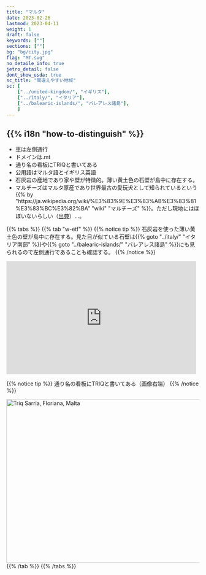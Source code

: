 ```yaml
---
title: "マルタ"
date: 2023-02-26
lastmod: 2023-04-11
weight: 1
draft: false
keywords: [""]
sections: [""]
bg: "bg/city.jpg"
flag: "MT.svg"
no_detaile_info: true
jetro_detail: false
dont_show_usda: true
sc_title: "間違えやすい地域"
sc: [
    ["../united-kingdom/", "イギリス"],
    ["../italy/", "イタリア"],
    ["../balearic-islands/", "バレアレス諸島"],
    ]
---
```



<div class="main-desciption country-description">
    <h2 class="section-title">{{% i18n "how-to-distinguish" %}}</h2>
    <ul class="rule-list">
        <li>車は<span class="quiz">左側</span>通行</li>
        <li>ドメインは<span class="quiz">.mt</span></li>
        <li>通り名の看板に<span class="quiz">TRIQ</span>と書いてある</li>
        <li>公用語は<span class="quiz">マルタ語とイギリス英語</span></li>
        <li><span class="quiz">石灰岩の産地</span>であり家や壁が特徴的。薄い黄土色の石壁が島中に存在する。</li>
        <li>マルチーズはマルタ原産であり世界最古の愛玩犬として知られているという{{% by "https://ja.wikipedia.org/wiki/%E3%83%9E%E3%83%AB%E3%83%81%E3%83%BC%E3%82%BA" "wiki" "マルチーズ" %}}。ただし現地にはほぼいないらしい（<a href="https://note.interlink.blog/n/ncba2cd9e0679">出典</a>）...。</li>
    </ul>
</div>


{{% tabs  %}}
{{% tab "w-etf" %}}
{{% notice tip %}}
石灰岩を使った薄い黄土色の壁が島中に存在する。見た目が似ている石壁は{{% goto "../italy/" "イタリア南部" %}}や{{% goto "../balearic-islands/" "バレアレス諸島" %}}にも見られるので<span class="quiz">左側</span>通行であることも確認する。
{{% /notice %}}
<div class="googlemap-if">
<iframe src="https://www.google.com/maps/embed?pb=!4v1679668368631!6m8!1m7!1szvW6wnu1XpdR1QvIMk99Rg!2m2!1d35.8560548181086!2d14.41273861118275!3f276.1221585632379!4f0.29597480058619396!5f3.325193203789971" width="495" height="295" style="border:0;" allowfullscreen="" loading="lazy" referrerpolicy="no-referrer-when-downgrade"></iframe>
</div>

{{% notice tip %}}
通り名の看板に<span class="quiz">TRIQ</span>と書いてある（画像右端）
{{% /notice %}}

<div class="googlemap-if">
<a data-flickr-embed="true" href="https://www.flickr.com/photos/andrewmilligansumo/48354921272/in/photolist-2gEXBrb-2g7ns4Q-nyMxV-2gEXF1u-CiRNs7-2gEX3jU-2g6RtNM-2g6RciT-2gEXHdg-BMGX2H-CiStCG-2gEWXUG-2gEWXgn-2g7qHLy-AG85yM-BoFd7j-2g6K9AW-CiUgHW-2g7nifC-2gEY7tE-2gEXEgo-CiTn2y-2g6RC2K-2g6R3io-2g7nPd1-2g7mX3i-2g7mLgD-2g7mWEj-2g7n3mh-2g7mKVU-2g7mXmE-2gEXGX1-2g7mY8x-2g7mKh4-2g7pkDR-2g7mXFY-2g7mJci-2g7mNyy-2g7mMro-2g7mLHu-2g7mXEZ-BU9GzQ-2g7nhZC-2g7nzpK-2g7tcdj-2gEY2i4-2gGx1Nu-2gEXsda-2gGwkPr-2g6RATd" title="Triq Sarria, Floriana, Malta"><img src="https://live.staticflickr.com/65535/48354921272_452815e7f7_z.jpg" width="640" height="427" alt="Triq Sarria, Floriana, Malta"/></a><script async src="//embedr.flickr.com/assets/client-code.js" charset="utf-8"></script>
</div>
{{% /tab %}}
{{% /tabs %}}
